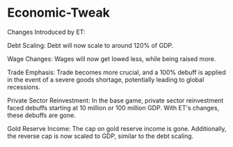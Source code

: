 # Economic-Tweak
Changes Introduced by ET:

Debt Scaling:
Debt will now scale to around 120% of GDP.

Wage Changes:
Wages will now get lowed less, while being raised more.

Trade Emphasis:
Trade becomes more crucial, and a 100% debuff is applied in the event of a severe goods shortage, potentially leading to global recessions.

Private Sector Reinvestment:
In the base game, private sector reinvestment faced debuffs starting at 10 million or 100 million GDP. With ET's changes, these debuffs are gone.

Gold Reserve Income:
The cap on gold reserve income is gone. Additionally, the reverse cap is now scaled to GDP, similar to the debt scaling.

